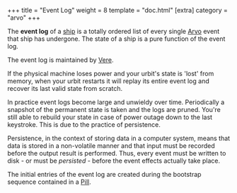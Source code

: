 +++
title = "Event Log"
weight = 8
template = "doc.html"
[extra]
category = "arvo"
+++

The **event log** of a [ship](../ship) is a totally ordered list of every single [Arvo](../arvo) event that ship has undergone. The state of a ship is a pure function of the event log.

The event log is maintained by [Vere](../vere).

If the physical machine loses power and your urbit's state is 'lost' from memory, when your urbit restarts it will replay its entire event log and recover its last valid state from scratch.

In practice event logs become large and unwieldy over time. Periodically a snapshot of the permanent state is taken and the logs are pruned. You're still able to rebuild your state in case of power outage down to the last keystroke. This is due to the practice of persistence.

Persistence, in the context of storing data in a computer system, means that data is stored in a non-volatile manner and that input must be recorded before the output result is performed. Thus, every event must be written to disk - or must be _persisted_ - before the event effects actually take place.

The initial entries of the event log are created during the bootstrap sequence contained in a [Pill](../pill).
